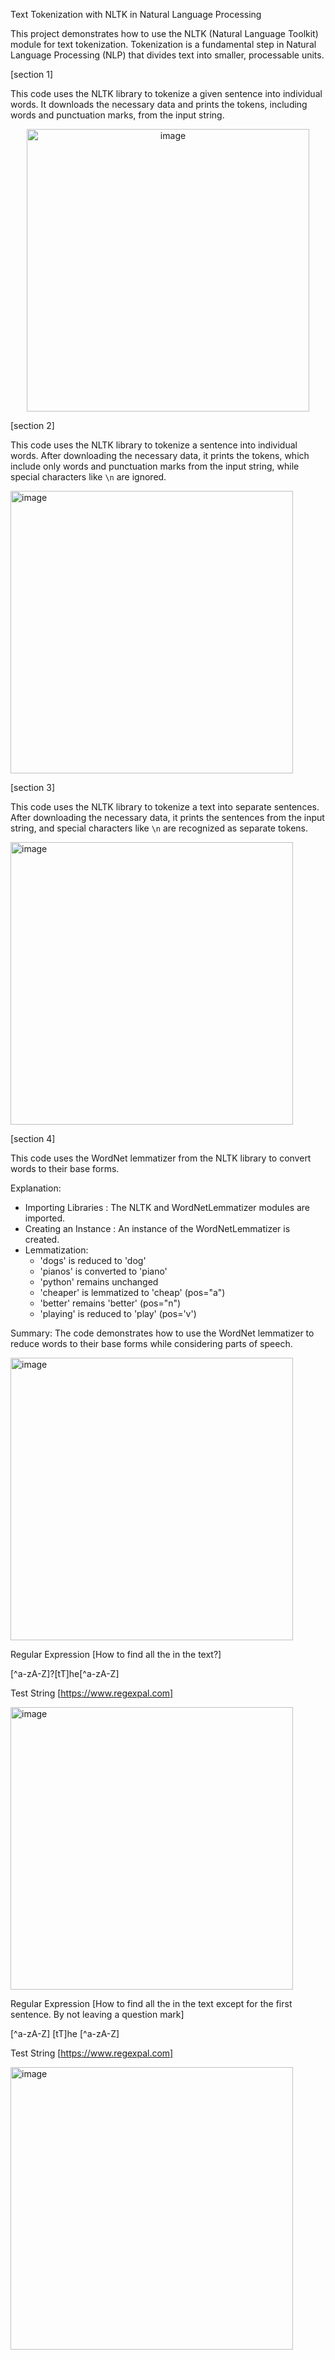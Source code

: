 Text Tokenization with NLTK in Natural Language Processing

This project demonstrates how to use the NLTK (Natural Language Toolkit) module for text tokenization. Tokenization is a fundamental step in Natural Language Processing (NLP) that divides text into smaller, processable units.


[section 1]

This code uses the NLTK library to tokenize a given sentence into individual words. It downloads the necessary data and prints the tokens, including words and punctuation marks, from the input string.


<center><img width="452" alt="image" src="https://github.com/user-attachments/assets/f9374ee8-a30b-4b41-810e-bf791e367825"></center>



[section 2]

This code uses the NLTK library to tokenize a sentence into individual words. After downloading the necessary data, it prints the tokens, which include only words and punctuation marks from the input string, while special characters like `\n` are ignored.

<img width="452" alt="image" src="https://github.com/user-attachments/assets/5326eda1-5eac-49bf-8a5a-e767247c347a">


[section 3]

This code uses the NLTK library to tokenize a text into separate sentences. After downloading the necessary data, it prints the sentences from the input string, and special characters like `\n` are recognized as separate tokens.


<img width="452" alt="image" src="https://github.com/user-attachments/assets/d00a67ab-04c5-4427-90c9-70f8e30464ff">


[section 4]

This code uses the WordNet lemmatizer from the NLTK library to convert words to their base forms.

 Explanation:
 
- Importing Libraries : The NLTK and WordNetLemmatizer modules are imported.
- Creating an Instance : An instance of the WordNetLemmatizer is created.
- Lemmatization:
  - 'dogs' is reduced to 'dog'
  - 'pianos' is converted to 'piano'
  - 'python' remains unchanged
  - 'cheaper' is lemmatized to 'cheap' (pos="a")
  - 'better' remains 'better' (pos="n")
  - 'playing' is reduced to 'play' (pos='v')

 Summary:
The code demonstrates how to use the WordNet lemmatizer to reduce words to their base forms while considering parts of speech.


<img width="452" alt="image" src="https://github.com/user-attachments/assets/28166a6f-b226-400e-844d-8d9605acd4c4">


Regular Expression [How to find all the in the text?]

[^a-zA-Z]?[tT]he[^a-zA-Z]

Test String [https://www.regexpal.com]

<img width="452" alt="image" src="https://github.com/user-attachments/assets/887bca29-149d-4441-8ac8-ded184e374e2">

Regular Expression
[How to find all the in the text except for the first sentence. By not leaving a question mark]

[^a-zA-Z] [tT]he [^a-zA-Z]

Test String [https://www.regexpal.com]

<img width="452" alt="image" src="https://github.com/user-attachments/assets/94af2cd9-1717-4f8e-8c8b-91598d906fc5">


